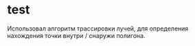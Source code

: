 # test

Использовал алгоритм трассировки лучей, для определения нахождения точки внутри / снаружи полигона.
